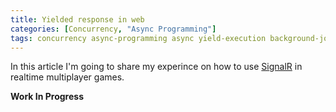 ```yaml
---
title: Yielded response in web
categories: [Concurrency, "Async Programming"]
tags: concurrency async-programming async yield-execution background-job promise
---
```


In this article I'm going to share my experince on how to use [SignalR](https://docs.microsoft.com/en-us/aspnet/signalr/) in realtime multiplayer games.

**Work In Progress**